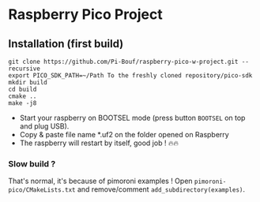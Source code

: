 # Raspberry Pico Project

## Installation (first build)
```
git clone https://github.com/Pi-Bouf/raspberry-pico-w-project.git --recursive
export PICO_SDK_PATH=~/Path To the freshly cloned repository/pico-sdk
mkdir build
cd build
cmake ..
make -j8
```

- Start your raspberry on BOOTSEL mode (press button `BOOTSEL` on top and plug USB).
- Copy & paste file name *.uf2 on the folder opened on Raspberry
- The raspberry will restart by itself, good job ! 🔥🔥


### Slow build ?
That's normal, it's because of pimoroni examples ! Open `pimoroni-pico/CMakeLists.txt` and remove/comment `add_subdirectory(examples)`.
